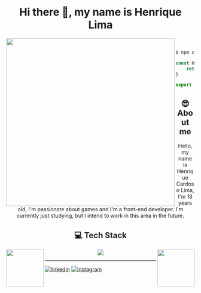 
<h1 align="center">Hi there 👋, my name is Henrique Lima</h1>

<img align="left" width="450px" src="https://static.wikia.nocookie.net/hollowknight/images/f/ff/Cornifer.png/revision/latest?cb=20170330135557">

<br>

```bash
$ npm create vite@latest
```

```javascript
const Hello = () => {
    return <p>Hello world!</p>;
}

export default Hello;
```

<h2 align="center">😎 About me</h2>
<p align="center">Hello, my name is Henrique Cardoso Lima, I'm 18 years old, I'm passionate about games and I'm a front-end developer. I'm currently just studying, but I intend to work in this area in the future.</p>

<h2 align="center">💻 Tech Stack</h2>
<img align="left" width="100px" src="https://media.tenor.com/CM9I574M3C4AAAAi/halloween-hollow-knight.gif">
<img align="right" width="100px" src="https://media.tenor.com/CM9I574M3C4AAAAi/halloween-hollow-knight.gif">
<div align="center">
    <a href='https://skillicons.dev'><img src="https://skillicons.dev/icons?i=html,css,js,ts,nodejs,react,nextjs,vite,angular,tailwind,mongo,prisma,mysql,github,git,githubactions,vscode,figma&perline=9"></a>
</div>

<hr>

[![linkedin](https://img.shields.io/badge/-Linkedin-0A66C2?style=for-the-badge&logo=linkedin&logoColor=white)](https://www.linkedin.com/in/henrique-lima-c/)
[![instagram](https://img.shields.io/badge/-Instagram-E4405F?style=for-the-badge&logo=instagram&logoColor=white)](https://www.instagram.com/darkinnii/)
